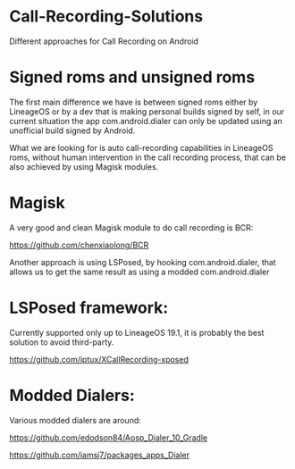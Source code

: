 # Call-Recording-Solutions

Different approaches for Call Recording on Android

# Signed roms and unsigned roms

The first main difference we have is between signed roms either by LineageOS or by a dev that is making personal builds signed by self, in our current situation the app com.android.dialer can only be updated using an unofficial build signed by Android.

What we are looking for is auto call-recording capabilities in LineageOS roms, without human intervention in the call recording process, that can be also achieved by using Magisk modules.

# Magisk

A very good and clean Magisk module to do call recording is BCR:

https://github.com/chenxiaolong/BCR

Another approach is using LSPosed, by hooking com.android.dialer, that allows us to get the same result as using a modded com.android.dialer

# LSPosed framework:

Currently supported only up to LineageOS 19.1, it is probably the best solution to avoid third-party.

https://github.com/iptux/XCallRecording-xposed

# Modded Dialers:

Various modded dialers are around:

https://github.com/edodson84/Aosp_Dialer_10_Gradle

https://github.com/iamsj7/packages_apps_Dialer

